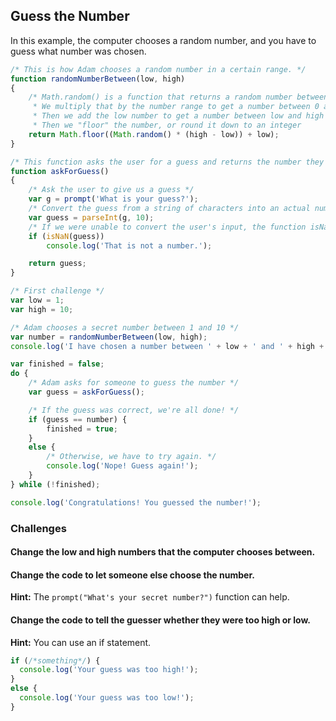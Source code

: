 ## Guess the Number

In this example, the computer chooses a random number, and you have to guess what number was chosen.

````javascript
/* This is how Adam chooses a random number in a certain range. */
function randomNumberBetween(low, high)
{
    /* Math.random() is a function that returns a random number between 0 and 1        *
     * We multiply that by the number range to get a number between 0 and (high - low) *
     * Then we add the low number to get a number between low and high                 *
     * Then we "floor" the number, or round it down to an integer                      */
    return Math.floor((Math.random() * (high - low)) + low);
}

/* This function asks the user for a guess and returns the number they entered. */
function askForGuess()
{
    /* Ask the user to give us a guess */
    var g = prompt('What is your guess?');
    /* Convert the guess from a string of characters into an actual number */
    var guess = parseInt(g, 10);
    /* If we were unable to convert the user's input, the function isNaN will return true */
    if (isNaN(guess))
        console.log('That is not a number.');

    return guess;
}

/* First challenge */
var low = 1;
var high = 10;

/* Adam chooses a secret number between 1 and 10 */
var number = randomNumberBetween(low, high);
console.log('I have chosen a number between ' + low + ' and ' + high + '.');

var finished = false;
do {
    /* Adam asks for someone to guess the number */
    var guess = askForGuess();

    /* If the guess was correct, we're all done! */
    if (guess == number) {
        finished = true;
    }
    else {
        /* Otherwise, we have to try again. */
        console.log('Nope! Guess again!');
    }
} while (!finished);

console.log('Congratulations! You guessed the number!');
````

### Challenges

#### Change the low and high numbers that the computer chooses between.

#### Change the code to let someone else choose the number.
   **Hint:** The ````prompt("What's your secret number?")```` function can help.

#### Change the code to tell the guesser whether they were too high or low.
   **Hint:** You can use an if statement.
````javascript
if (/*something*/) {
  console.log('Your guess was too high!');
}
else {
  console.log('Your guess was too low!');
}
````
